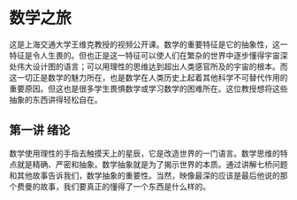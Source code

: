 # 数学之旅

这是上海交通大学王维克教授的视频公开课。数学的重要特征是它的抽象性，这一特征是令人生畏的。但也正是这一特征可以使人们在繁杂的世界中逐步懂得宇宙深处伟大设计图的语言；可以用理性的思维达到超出人类感官所及的宇宙的根本。而这一切正是数学的魅力所在，也是数学在人类历史上起着其他科学不可替代作用的重要原因。但这也是很多学生畏惧数学或学习数学的困难所在。这位教授想将这些抽象的东西讲得轻松自在。

## 第一讲 绪论

数学使用理性的手指去触摸天上的星辰，它是改造世界的一门语言。数学思维的特点就是精确、严密和抽象。数学抽象就是为了揭示世界的本质。通过讲解七桥问题和其他故事告诉我们，数学抽象的重要性。当然，映像最深的应该是最后他说的那个费曼的故事，我们要真正的懂得了一个东西是什么样的。



